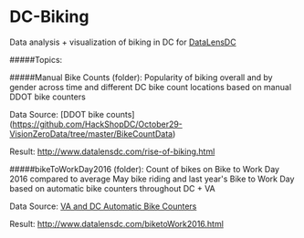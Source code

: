 # DC-Biking
Data analysis + visualization of biking in DC for [DataLensDC](www.datalensdc.com)

#####Topics:

#####Manual Bike Counts (folder): Popularity of biking overall and by gender across time and different DC bike count locations based on manual DDOT bike counters

Data Source: [DDOT bike counts] (https://github.com/HackShopDC/October29-VisionZeroData/tree/master/BikeCountData)

Result: http://www.datalensdc.com/rise-of-biking.html

#####bikeToWorkDay2016 (folder): Count of bikes on Bike to Work Day 2016 compared to average May bike riding and last year's Bike to Work Day based on automatic bike counters throughout DC + VA

Data Source: [VA and DC Automatic Bike Counters](http://www.bikearlington.com/pages/biking-in-arlington/counting-bikes-to-plan-for-bikes/counter-dashboard/)

Result: http://www.datalensdc.com/biketoWork2016.html
